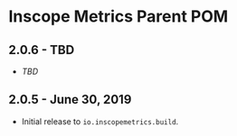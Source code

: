 Inscope Metrics Parent POM
==========================

2.0.6 - TBD
------------------------
* _TBD_

2.0.5 - June 30, 2019
------------------------
* Initial release to `io.inscopemetrics.build`.
